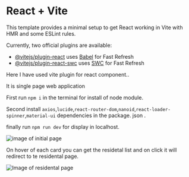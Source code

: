 
# React + Vite

This template provides a minimal setup to get React working in Vite with HMR and some ESLint rules.

Currently, two official plugins are available:

- [@vitejs/plugin-react](https://github.com/vitejs/vite-plugin-react/blob/main/packages/plugin-react/README.md) uses [Babel](https://babeljs.io/) for Fast Refresh
- [@vitejs/plugin-react-swc](https://github.com/vitejs/vite-plugin-react-swc) uses [SWC](https://swc.rs/) for Fast Refresh

Here I have used vite plugin for react component..


It is single page web application

First run `npm i` in the terminal for install of node module.

Second install `axios`,`lucide`,`react-router-dom`,`nanoid`,`react-loader-spinner`,`material-ui` dependencies in the package. json .

finally run `npm run dev` for display in localhost.

 ![image of initial page](https://github.com/Dibyas98/star-planet/assets/125633895/d2adb997-cdd8-4898-80f0-a7ef0fa61380)

On hover of each card you can get the residetal list and on click it will redirect to te residental page.

![Image of residental page](https://github.com/Dibyas98/star-planet/assets/125633895/50f28083-86ab-4c46-b0ef-dcba410dd2e3)
